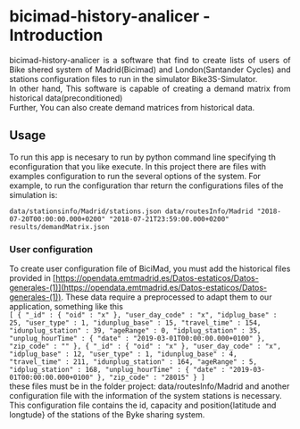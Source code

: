 # bicimad-history-analicer - Introduction
<p align='justify'>bicimad-history-analicer is a software that find to create lists of users of Bike shered system of Madrid(Bicimad) and London(Santander Cycles) and stations configuration files to run in the simulator Bike3S-Simulator.<br />
In other hand, This software is capable of creating a demand matrix from historical data(preconditioned)<br/>
Further, You can also create demand matrices from historical data.</p> 

## Usage
To run this app is necesary to run by python command line specifying th econfiguration that you like execute. In this project there are files with examples configuration to run the several options of the system. 
For example, to run the configuration thar return the configurations files of the simulation is:

`
data/stationsinfo/Madrid/stations.json data/routesInfo/Madrid "2018-07-20T00:00:00.000+0200" "2018-07-21T23:59:00.000+0200" results/demandMatrix.json
`

### User configuration

To create user configuration file of BiciMad, you must add the historical files provided in [https://opendata.emtmadrid.es/Datos-estaticos/Datos-generales-(1)](https://opendata.emtmadrid.es/Datos-estaticos/Datos-generales-(1)). These data require a preprocessed to adapt them to our application, something like this <br/>
`[
{ "_id" : { "oid" : "x" }, "user_day_code" : "x", "idplug_base" : 25, "user_type" : 1, "idunplug_base" : 15, "travel_time" : 154, "idunplug_station" : 39, "ageRange" : 0, "idplug_station" : 35, "unplug_hourTime" : { "date" : "2019-03-01T00:00:00.000+0100" }, "zip_code" : "" },
{ "_id" : { "oid" : "x" }, "user_day_code" : "x", "idplug_base" : 12, "user_type" : 1, "idunplug_base" : 4, "travel_time" : 211, "idunplug_station" : 164, "ageRange" : 5, "idplug_station" : 168, "unplug_hourTime" : { "date" : "2019-03-01T00:00:00.000+0100" }, "zip_code" : "28015" }
]
`<br/>
these files must be in the folder project: data/routesInfo/Madrid and another configuration file with the information of the system stations is necessary. This configuration file contains the id, capacity and position{latitude and longtude} of the stations of the Byke sharing system. <br/>
